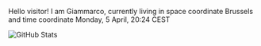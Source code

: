 Hello visitor! I am Giammarco, currently living in space coordinate Brussels and time coordinate Monday, 5 April, 20:24 CEST

![GitHub Stats](https://github-readme-stats.vercel.app/api?username=grcasanova)
